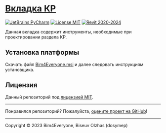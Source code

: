 # [Вкладка КР](https://kb.a101.ru/pages/viewpage.action?pageId=67829985)

[![JetBrains PyCharm](https://img.shields.io/badge/JetBrains-PyCharm-blue.svg)](https://www.jetbrains.com/pycharm)
[![License MIT](https://img.shields.io/badge/License-MIT-blue.svg)](LICENSE.md)
[![Revit 2020-2024](https://img.shields.io/badge/Revit-2020--2024-blue.svg)](https://www.autodesk.com/products/revit/overview)

Данная вкладка содержит инструменты, 
необходимые при проектировании раздела КР.

## Установка платформы

Скачать файл [Bim4Everyone.msi](https://github.com/Bim4Everyone/Bim4EveryoneSetup/releases/latest) 
и далее следовать инструкциям установщика.

## Лицензия

Данный репозиторий под [лицензией MIT](https://en.wikipedia.org/wiki/MIT_License).

---

Понравился репозиторий? Пожалуйста, [оцените проект на GitHub](../../stargazers)!

---

Copyright © 2023 Bim4Everyone, Biseuv Olzhas (dosymep)